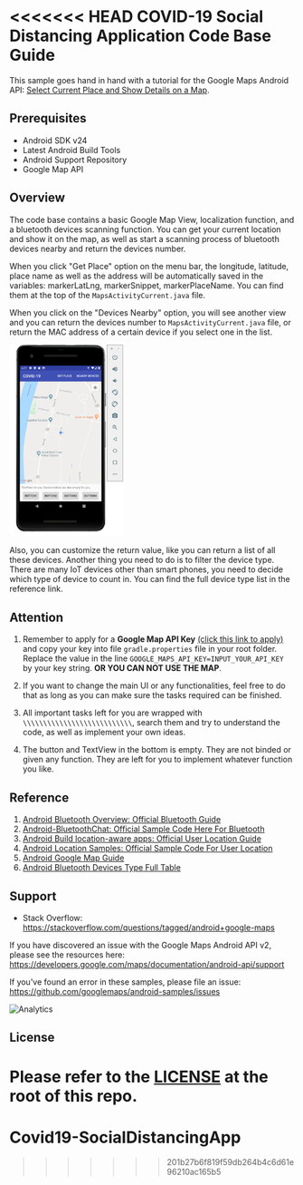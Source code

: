 <<<<<<< HEAD
COVID-19 Social Distancing Application Code Base Guide
=====================================================

This sample goes hand in hand with a tutorial for the Google Maps Android API:
[Select Current Place and Show Details on a Map](https://developers.google.com/maps/documentation/android-api/current-place-tutorial).

Prerequisites
--------------

- Android SDK v24
- Latest Android Build Tools
- Android Support Repository
- Google Map API

## Overview

The code base contains a basic Google Map View, localization function, and a bluetooth devices scanning function. You can get your current location and show it on the map, as well as start a scanning process of bluetooth devices nearby and return the devices number.

When you click "Get Place" option on the menu bar, the longitude, latitude, place name as well as the address will be automatically saved in the variables: markerLatLng, markerSnippet, markerPlaceName. You can find them at the top of the `MapsActivityCurrent.java` file.

When you click on the "Devices Nearby" option, you will see another view and you can return the devices number to  `MapsActivityCurrent.java` file, or return the MAC address of a certain device if you select one in the list.

<img src="README/image-20200408182803714.png" alt="image-20200408182803714" style="zoom:33%;" />

Also, you can customize the return value, like you can return a list of all these devices. Another thing you need to do is to filter the device type. There are many IoT devices other than smart phones, you need to decide which type of device to count in. You can find the full device type list in the reference link.

## Attention

1. Remember to apply for a **Google Map API Key** [(click this link to apply)](https://developers.google.com/maps/gmp-get-started) and copy your key into file `gradle.properties` file in your root folder. Replace the value in the line `GOOGLE_MAPS_API_KEY=INPUT_YOUR_API_KEY` by your key string. **OR YOU CAN NOT USE THE MAP**.
 
2. If you want to change the main UI or any functionalities, feel free to do that as long as you can make sure the tasks required can be finished.

3. All important tasks left for you are wrapped with `\\\\\\\\\\\\\\\\\\\\\\\\\\\`, search them and try to understand the code, as well as implement your own ideas.

4. The button and TextView in the bottom is empty. They are not binded or given any function. They are left for you to implement whatever function you like.

## Reference

1. [Android Bluetooth Overview: Official Bluetooth Guide](https://developer.android.com/guide/topics/connectivity/bluetooth)
2. [Android-BluetoothChat: Official Sample Code Here For Bluetooth](https://github.com/googlearchive/android-BluetoothChat)
3. [Android Build location-aware apps: Official User Location Guide](https://developer.android.com/training/location)
4. [Android Location Samples: Official Sample Code For User Location](https://github.com/android/location-samples)
5. [Android Google Map Guide](https://developers.google.com/maps/documentation/android-sdk/current-place-tutorial)
6. [Android Bluetooth Devices Type Full Table](https://developer.android.com/reference/android/bluetooth/BluetoothClass.Device)

Support
-------

- Stack Overflow: https://stackoverflow.com/questions/tagged/android+google-maps

If you have discovered an issue with the Google Maps Android API v2, please see
the resources here: https://developers.google.com/maps/documentation/android-api/support

If you've found an error in these samples, please file an issue:
https://github.com/googlemaps/android-samples/issues

![Analytics](https://ga-beacon.appspot.com/UA-12846745-20/android-samples-apidemos/readme?pixel)

License
-------

Please refer to the [LICENSE](https://github.com/googlemaps/android-samples/blob/master/LICENSE) at the root of this repo.
=======
# Covid19-SocialDistancingApp
>>>>>>> 201b27b6f819f59db264b4c6d61e96210ac165b5
